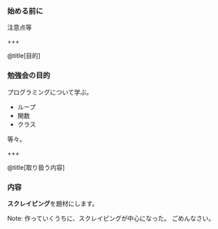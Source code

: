 ### 始める前に

注意点等

+++

@title[目的]

### 勉強会の目的
プログラミングについて学ぶ。

* ループ
* 関数
* クラス

等々。

+++

@title[取り扱う内容]

### 内容
**スクレイピング**を題材にします。

Note:
作っていくうちに、スクレイピングが中心になった。
ごめんなさい。